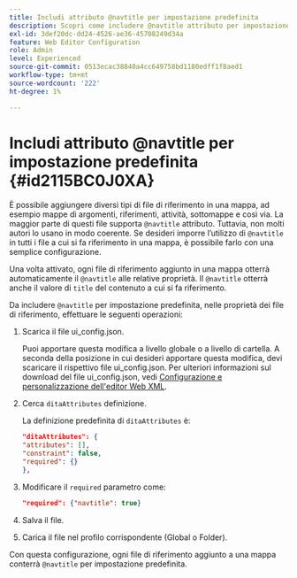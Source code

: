 ```yaml
---
title: Includi attributo @navtitle per impostazione predefinita
description: Scopri come includere @navtitle attributo per impostazione predefinita
exl-id: 3def20dc-dd24-4526-ae36-45708249d34a
feature: Web Editor Configuration
role: Admin
level: Experienced
source-git-commit: 0513ecac38840a4cc649758bd1180edff1f8aed1
workflow-type: tm+mt
source-wordcount: '222'
ht-degree: 1%

---
```


# Includi attributo @navtitle per impostazione predefinita {#id2115BC0J0XA}

È possibile aggiungere diversi tipi di file di riferimento in una mappa, ad esempio mappe di argomenti, riferimenti, attività, sottomappe e così via. La maggior parte di questi file supporta `@navtitle` attributo. Tuttavia, non molti autori lo usano in modo coerente. Se desideri imporre l’utilizzo di `@navtitle` in tutti i file a cui si fa riferimento in una mappa, è possibile farlo con una semplice configurazione.

Una volta attivato, ogni file di riferimento aggiunto in una mappa otterrà automaticamente il `@navtitle` alle relative proprietà. Il `@navtitle` otterrà anche il valore di `title` del contenuto a cui si fa riferimento.

Da includere `@navtitle` per impostazione predefinita, nelle proprietà dei file di riferimento, effettuare le seguenti operazioni:

1. Scarica il file ui\_config.json.

   Puoi apportare questa modifica a livello globale o a livello di cartella. A seconda della posizione in cui desideri apportare questa modifica, devi scaricare il rispettivo file ui\_config.json. Per ulteriori informazioni sul download del file ui\_config.json, vedi [Configurazione e personalizzazione dell&#39;editor Web XML](conf-folder-level.md#id2065G300O5Z).

1. Cerca `ditaAttributes` definizione.

   La definizione predefinita di `ditaAttributes` è:

   ```json
   "ditaAttributes": {
   "attributes": [],
   "constraint": false,
   "required": {}
   },
   ```

1. Modificare il `required` parametro come:

   ```json
   "required": {"navtitle": true}
   ```

1. Salva il file.

1. Carica il file nel profilo corrispondente \(Global o Folder\).


Con questa configurazione, ogni file di riferimento aggiunto a una mappa conterrà `@navtitle` per impostazione predefinita.
